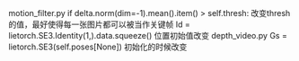 motion_filter.py
    if delta.norm(dim=-1).mean().item() > self.thresh:
        改变thresh的值，最好使得每一张图片都可以被当作关键帧
    Id = lietorch.SE3.Identity(1,).data.squeeze()
        位置初始值改变
depth_video.py
    Gs = lietorch.SE3(self.poses[None])
        初始化的时候改变